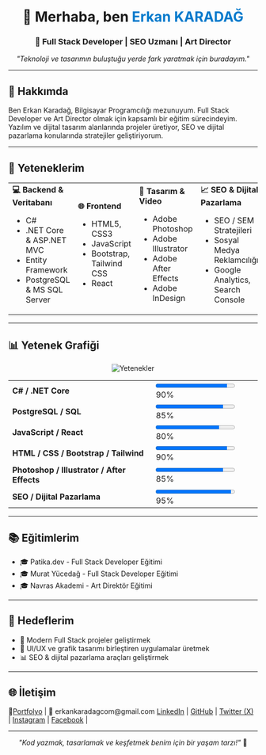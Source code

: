 <!-- GitHub Profil README - Erkan Karadağ -->

<h1 align="center">👋 Merhaba, ben <span style="color:#007ACC">Erkan KARADAĞ</span></h1>
<h3 align="center">🚀 Full Stack Developer | SEO Uzmanı | Art Director</h3>

<p align="center">
  <em>"Teknoloji ve tasarımın buluştuğu yerde fark yaratmak için buradayım."</em>
</p>

---

## 🧠 Hakkımda
Ben Erkan Karadağ, Bilgisayar Programcılığı mezunuyum. Full Stack Developer ve Art Director olmak için kapsamlı bir eğitim sürecindeyim. Yazılım ve dijital tasarım alanlarında projeler üretiyor, SEO ve dijital pazarlama konularında stratejiler geliştiriyorum.

---

## 💼 Yeteneklerim

<table>
  <tr>
    <td><strong>💻 Backend & Veritabanı</strong>
      <ul>
        <li>C#</li>
        <li>.NET Core & ASP.NET MVC</li>
        <li>Entity Framework</li>
        <li>PostgreSQL & MS SQL Server</li>
      </ul>
    </td>
    <td><strong>🌐 Frontend</strong>
      <ul>
        <li>HTML5, CSS3</li>
        <li>JavaScript</li>
        <li>Bootstrap, Tailwind CSS</li>
        <li>React</li>
      </ul>
    </td>
    <td><strong>🎨 Tasarım & Video</strong>
      <ul>
        <li>Adobe Photoshop</li>
        <li>Adobe Illustrator</li>
        <li>Adobe After Effects</li>
        <li>Adobe InDesign</li>
      </ul>
    </td>
    <td><strong>📈 SEO & Dijital Pazarlama</strong>
      <ul>
        <li>SEO / SEM Stratejileri</li>
        <li>Sosyal Medya Reklamcılığı</li>
        <li>Google Analytics, Search Console</li>
      </ul>
    </td>
  </tr>
</table>

---

## 📊 Yetenek Grafiği
<p align="center">
  <img src="https://skillicons.dev/icons?i=cs,dotnet,postgresql,html,css,js,bootstrap,tailwind,react,photoshop,illustrator,aftereffects" alt="Yetenekler" />
</p>

<table align="center">
  <tr>
    <td><strong>C# / .NET Core</strong></td>
    <td>
      <progress value="90" max="100"></progress> 90%
    </td>
  </tr>
  <tr>
    <td><strong>PostgreSQL / SQL</strong></td>
    <td>
      <progress value="85" max="100"></progress> 85%
    </td>
  </tr>
  <tr>
    <td><strong>JavaScript / React</strong></td>
    <td>
      <progress value="80" max="100"></progress> 80%
    </td>
  </tr>
  <tr>
    <td><strong>HTML / CSS / Bootstrap / Tailwind</strong></td>
    <td>
      <progress value="90" max="100"></progress> 90%
    </td>
  </tr>
  <tr>
    <td><strong>Photoshop / Illustrator / After Effects</strong></td>
    <td>
      <progress value="85" max="100"></progress> 85%
    </td>
  </tr>
  <tr>
    <td><strong>SEO / Dijital Pazarlama</strong></td>
    <td>
      <progress value="95" max="100"></progress> 95%
    </td>
  </tr>
</table>

---

## 📚 Eğitimlerim
- 🎓 Patika.dev - Full Stack Developer Eğitimi
- 🎓 Murat Yücedağ - Full Stack Developer Eğitimi
- 🎓 Navras Akademi - Art Direktör Eğitimi

---

## 🎯 Hedeflerim
- 🚀 Modern Full Stack projeler geliştirmek
- 🎨 UI/UX ve grafik tasarımı birleştiren uygulamalar üretmek
- 📊 SEO & dijital pazarlama araçları geliştirmek

---

## 🌐 İletişim
<p>
🔗<a href="https://erkankaradag.com/">Portfolyo</a> |
📧 erkankaradagcom@gmail.com  
<a href="https://www.linkedin.com/in/erkankaradag/">LinkedIn</a> | 
<a href="https://github.com/erkankaradag">GitHub</a> | 
<a href="https://x.com/erkankaradagcom">Twitter (X)</a> |
<a href="https://instagram.com/erkankaradagcom">Instagram</a> |
<a href="https://facebook.com/erkankaradagcom">Facebook</a> |
</p>

---

<p align="center">
  <em>"Kod yazmak, tasarlamak ve keşfetmek benim için bir yaşam tarzı!"</em> 🚀
</p>
